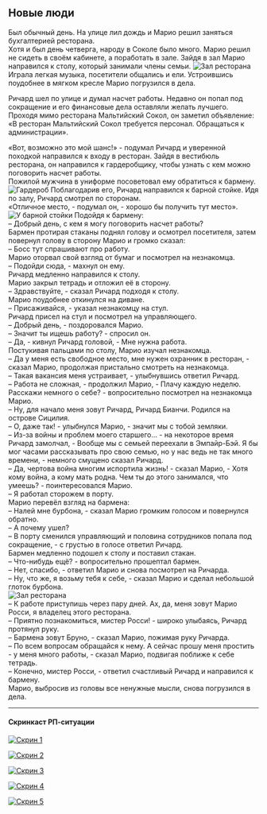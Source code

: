 ## Новые люди
Был обычный день. На улице лил дождь и Марио решил заняться бухгалтерией ресторана.  
Хотя и был день четверга, народу в Соколе было много. Марио решил не сидеть в своём кабинете, а поработать в зале. Зайдя в зал Марио направился к столу, который занимали члены семьи.
![Зал ресторана](https://s4.wampi.ru/2017/08/27/rp1-2.jpg)
Играла легкая музыка, посетители общались и ели. Устроившись поудобнее в мягком кресле Марио погрузился в дела.  

Ричард шел по улице и думал насчет работы. Недавно он попал под сокращение и его финансовые дела оставляли желать лучшего. Проходя мимо ресторана Мальтийский Сокол, он заметил объявление:  
«В ресторан Мальтийский Сокол требуется персонал. Обращаться к администрации».  

«Вот, возможно это мой шанс!» - подумал Ричард и уверенной походкой направился к входу в ресторан. Зайдя в вестибюль ресторана, он направился к гардеробщику, чтобы узнать с кем можно поговорить насчет работы.  
Пожилой мужчина в униформе посоветовал ему обратиться к бармену.  
![Гардероб](https://s4.wampi.ru/2017/08/27/rp1-1.jpg)
Поблагодарив его, Ричард направился к барной стойке. Идя по залу, Ричард смотрел по сторонам.  
«Отличное место, - подумал он, - хорошо бы получить тут место».  
![У барной стойки](https://s4.wampi.ru/2017/08/27/rp1-3.jpg)
Подойдя к бармену:  
– Добрый день, с кем я могу поговорить насчет работы?  
Бармен протирая стаканы поднял голову и осмотрел посетителя, затем повернул голову в сторону Марио и громко сказал:  
– Босс тут спрашивают про работу.  
Марио оторвал свой взгляд от бумаг и посмотрел на незнакомца.  
– Подойди сюда, - махнул он ему.  
Ричард медленно направился к столу.  
Марио закрыл тетрадь и отложил её в сторону.  
– Здравствуйте, - сказал Ричард подходя к столу.  
Марио поудобнее откинулся на диване.  
– Присаживайся, - указал незнакомцу на стул.  
Ричард присел на стул и посмотрел на управляющего.  
– Добрый день, - поздоровался Марио.  
– Значит ты ищешь работу? - спросил он.  
– Да, - кивнул Ричард головой, - Мне нужна работа.  
Постукивая пальцами по столу, Марио изучал незнакомца.  
– Да у меня есть свободное место, мне нужен охранник в ресторан, - сказал Марио, продолжая пристально смотреть на незнакомца.  
– Такая вакансия меня устраивает, - улыбнувшись ответил Ричард.  
– Работа не сложная, - продолжил Марио, - Плачу каждую неделю. Расскажи немного о себе? - вопросительно посмотрел на незнакомца Марио.  
– Ну, для начало меня зовут Ричард, Ричард Бианчи. Родился на острове Сицилия.  
– О, даже так! - улыбнулся Марио, - значит мы с тобой земляки.  
– Из-за войны и проблем моего старшего... - на некоторое время Ричард замолчал, - Вообще мы с семьей переехали в Эмпайр-Бэй. Я бы мог часами рассказывать про свою семью, но у нас ведь не так много времени, - немного смущено сказал Ричард.  
– Да, чертова война многим испортила жизнь! - сказал Марио, - Хотя кому война, а кому мать родна. Чем ты до этого занимался, что умеешь? - поинтересовался Марио.  
– Я работал сторожем в порту.  
Марио перевёл взгляд на бармена:  
– Налей мне бурбона, - сказал Марио громким голосом и повернулся обратно.  
– А почему ушел?  
– В порту сменился управляющий и половина сотрудников попала под сокращение, - с грустью в голосе ответил Ричард.  
Бармен медленно подошел к столу и поставил стакан.  
– Что-нибудь ещё? - вопросительно прошептал бармен.  
– Нет, спасибо, - ответил Марио и снова посмотрел на Ричарда.  
– Ну, что же, я возьму тебя к себе, - сказал Марио и сделал небольшой глоток бурбона.  
![Зал ресторана](https://s4.wampi.ru/2017/08/27/rp1-4.jpg)  
– К работе приступишь через пару дней. Ах, да, меня зовут Марио Росси, я владелец этого ресторана.  
– Приятно познакомиться, мистер Росси! - широко улыбаясь, Ричард протянул руку.  
– Бармена зовут Бруно, - сказал Марио, пожимая руку Ричарда.  
– По всем вопросам обращайся к нему.  А сейчас прошу меня простить - у меня много работы, - сказал Марио, подвигая поближе к себе тетрадь.  
– Конечно, мистер Росси, - ответил счастливый Ричард и направился к бармену.  
Марио, выбросив из головы все ненужные мысли, снова погрузился в дела.  

---
#### Скринкаст РП-ситуации

[![Скрин 1](https://s4.wampi.ru/2017/08/27/rp1-5.jpg)](https://s4.wampi.ru/2017/08/27/rp1-5.jpg)

[![Скрин 2](https://s4.wampi.ru/2017/08/27/rp1-6.jpg)](https://s4.wampi.ru/2017/08/27/rp1-6.jpg)

[![Скрин 3](https://s4.wampi.ru/2017/08/27/rp1-7.jpg)](https://s4.wampi.ru/2017/08/27/rp1-7.jpg)

[![Скрин 4](https://s4.wampi.ru/2017/08/27/rp1-8.jpg)](https://s4.wampi.ru/2017/08/27/rp1-8.jpg)

[![Скрин 5](https://s4.wampi.ru/2017/08/27/rp1-9.jpg)](https://s4.wampi.ru/2017/08/27/rp1-9.jpg)

